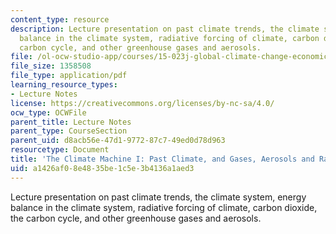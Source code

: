 ```yaml
---
content_type: resource
description: Lecture presentation on past climate trends, the climate system, energy
  balance in the climate system, radiative forcing of climate, carbon dioxide, the
  carbon cycle, and other greenhouse gases and aerosols.
file: /ol-ocw-studio-app/courses/15-023j-global-climate-change-economics-science-and-policy-spring-2008/a1426af08e4835be1c5e3b4136a1aed3_lec4.pdf
file_size: 1358508
file_type: application/pdf
learning_resource_types:
- Lecture Notes
license: https://creativecommons.org/licenses/by-nc-sa/4.0/
ocw_type: OCWFile
parent_title: Lecture Notes
parent_type: CourseSection
parent_uid: d8acb56e-47d1-9772-87c7-49ed0d78d963
resourcetype: Document
title: 'The Climate Machine I: Past Climate, and Gases, Aerosols and Radiation'
uid: a1426af0-8e48-35be-1c5e-3b4136a1aed3
---
```

Lecture presentation on past climate trends, the climate system, energy balance in the climate system, radiative forcing of climate, carbon dioxide, the carbon cycle, and other greenhouse gases and aerosols.